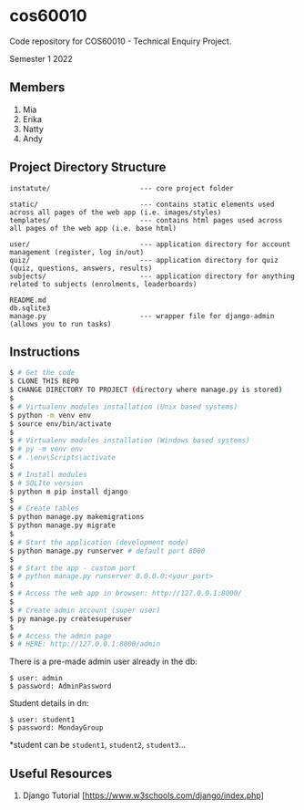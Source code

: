 # cos60010
Code repository for COS60010 - Technical Enquiry Project.

Semester 1 2022

## Members
1. Mia
2. Erika
3. Natty
4. Andy

## Project Directory Structure

```
instatute/                      --- core project folder

static/                         --- contains static elements used across all pages of the web app (i.e. images/styles)
templates/                      --- contains html pages used across all pages of the web app (i.e. base html)

user/                           --- application directory for account management (register, log in/out)
quiz/                           --- application directory for quiz (quiz, questions, answers, results)
subjects/                       --- application directory for anything related to subjects (enrolments, leaderboards)

README.md
db.sqlite3
manage.py                       --- wrapper file for django-admin (allows you to run tasks)
```

## Instructions

```bash
$ # Get the code
$ CLONE THIS REPO
$ CHANGE DIRECTORY TO PROJECT (directory where manage.py is stored)
$
$ # Virtualenv modules installation (Unix based systems)
$ python -m venv env 
$ source env/bin/activate
$
$ # Virtualenv modules installation (Windows based systems)
$ # py -m venv env 
$ # .\env\Scripts\activate
$
$ # Install modules
$ # SQLIte version
$ python m pip install django
$
$ # Create tables
$ python manage.py makemigrations
$ python manage.py migrate
$
$ # Start the application (development mode)
$ python manage.py runserver # default port 8000
$
$ # Start the app - custom port 
$ # python manage.py runserver 0.0.0.0:<your_port>
$
$ # Access the web app in browser: http://127.0.0.1:8000/
$
$ # Create admin account (super user)
$ py manage.py createsuperuser
$ 
$ # Access the admin page
$ # HERE: http://127.0.0.1:8000/admin

```

There is a pre-made admin user already in the db:

```
$ user: admin
$ password: AdminPassword
```

Student details in dn:
```
$ user: student1
$ password: MondayGroup
```
*student can be ```student1```, ```student2```, ```student3```...

## Useful Resources

1. Django Tutorial [https://www.w3schools.com/django/index.php]

